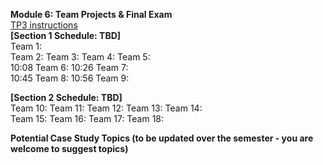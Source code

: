**Module 6: Team Projects & Final Exam**  
[TP3 instructions](https://github.com/tingtingchung/AI.Mason/issues/2)  
**[Section 1 Schedule: TBD]**  
Team 1:   
Team 2: 
Team 3: 
Team 4: 
Team 5:   
10:08 Team 6: 
10:26 Team 7:   
10:45 Team 8: 
10:56 Team 9: 

**[Section 2 Schedule: TBD]**  
Team 10: 
Team 11: 
Team 12: 
Team 13: 
Team 14:    
Team 15: 
Team 16: 
Team 17: 
Team 18: 

**Potential Case Study Topics (to be updated over the semester - you are welcome to suggest topics)**  
